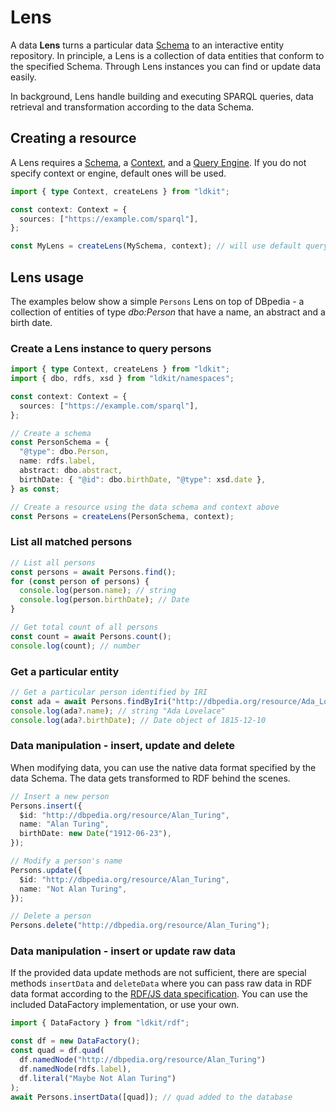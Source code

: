 # Lens

A data **Lens** turns a particular data [Schema](./schema) to an interactive
entity repository. In principle, a Lens is a collection of data entities that
conform to the specified Schema. Through Lens instances you can find or update
data easily.

In background, Lens handle building and executing SPARQL queries, data retrieval
and transformation according to the data Schema.

## Creating a resource

A Lens requires a [Schema](./schema), a [Context](./context), and a
[Query Engine](./query-engine). If you do not specify context or engine, default
ones will be used.

```ts
import { type Context, createLens } from "ldkit";

const context: Context = {
  sources: ["https://example.com/sparql"],
};

const MyLens = createLens(MySchema, context); // will use default query engine
```

## Lens usage

The examples below show a simple `Persons` Lens on top of DBpedia - a collection
of entities of type _dbo:Person_ that have a name, an abstract and a birth date.

### Create a Lens instance to query persons

```ts
import { type Context, createLens } from "ldkit";
import { dbo, rdfs, xsd } from "ldkit/namespaces";

const context: Context = {
  sources: ["https://example.com/sparql"],
};

// Create a schema
const PersonSchema = {
  "@type": dbo.Person,
  name: rdfs.label,
  abstract: dbo.abstract,
  birthDate: { "@id": dbo.birthDate, "@type": xsd.date },
} as const;

// Create a resource using the data schema and context above
const Persons = createLens(PersonSchema, context);
```

### List all matched persons

```ts
// List all persons
const persons = await Persons.find();
for (const person of persons) {
  console.log(person.name); // string
  console.log(person.birthDate); // Date
}

// Get total count of all persons
const count = await Persons.count();
console.log(count); // number
```

### Get a particular entity

```ts
// Get a particular person identified by IRI
const ada = await Persons.findByIri("http://dbpedia.org/resource/Ada_Lovelace");
console.log(ada?.name); // string "Ada Lovelace"
console.log(ada?.birthDate); // Date object of 1815-12-10
```

### Data manipulation - insert, update and delete

When modifying data, you can use the native data format specified by the data
Schema. The data gets transformed to RDF behind the scenes.

```ts
// Insert a new person
Persons.insert({
  $id: "http://dbpedia.org/resource/Alan_Turing",
  name: "Alan Turing",
  birthDate: new Date("1912-06-23"),
});

// Modify a person's name
Persons.update({
  $id: "http://dbpedia.org/resource/Alan_Turing",
  name: "Not Alan Turing",
});

// Delete a person
Persons.delete("http://dbpedia.org/resource/Alan_Turing");
```

### Data manipulation - insert or update raw data

If the provided data update methods are not sufficient, there are special
methods `insertData` and `deleteData` where you can pass raw data in RDF data
format according to the
[RDF/JS data specification](https://rdf.js.org/data-model-spec/). You can use
the included DataFactory implementation, or use your own.

```ts
import { DataFactory } from "ldkit/rdf";

const df = new DataFactory();
const quad = df.quad(
  df.namedNode("http://dbpedia.org/resource/Alan_Turing")
  df.namedNode(rdfs.label),
  df.literal("Maybe Not Alan Turing")
);
await Persons.insertData([quad]); // quad added to the database
```
